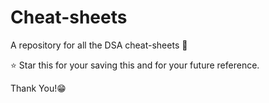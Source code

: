 # Cheat-sheets
A repository for all the DSA cheat-sheets 🎉

⭐ Star this for your saving this and for your future reference.

Thank You!😁